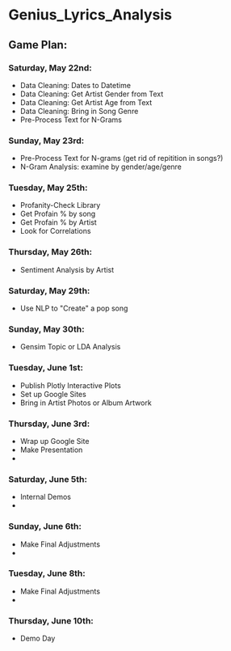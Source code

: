 # Genius_Lyrics_Analysis

## Game Plan:
### Saturday, May 22nd:
  - Data Cleaning: Dates to Datetime
  - Data Cleaning: Get Artist Gender from Text
  - Data Cleaning: Get Artist Age from Text
  - Data Cleaning: Bring in Song Genre
  - Pre-Process Text for N-Grams
 
### Sunday, May 23rd:
  - Pre-Process Text for N-grams (get rid of repitition in songs?)
  - N-Gram Analysis: examine by gender/age/genre
  
### Tuesday, May 25th:
  - Profanity-Check Library
  - Get Profain % by song
  - Get Profain % by Artist
  - Look for Correlations
  
### Thursday, May 26th:
  - Sentiment Analysis by Artist

### Saturday, May 29th:
  - Use NLP to "Create" a pop song
 
### Sunday, May 30th:
  - Gensim Topic or LDA Analysis
  
### Tuesday, June 1st:
  - Publish Plotly Interactive Plots
  - Set up Google Sites
  - Bring in Artist Photos or Album Artwork
  
### Thursday, June 3rd:
  - Wrap up Google Site 
  - Make Presentation
  -
### Saturday, June 5th: 
  - Internal Demos
  - 
### Sunday, June 6th: 
  - Make Final Adjustments
  - 
### Tuesday, June 8th: 
  - Make Final Adjustments
  - 
### Thursday, June 10th: 
  - Demo Day
